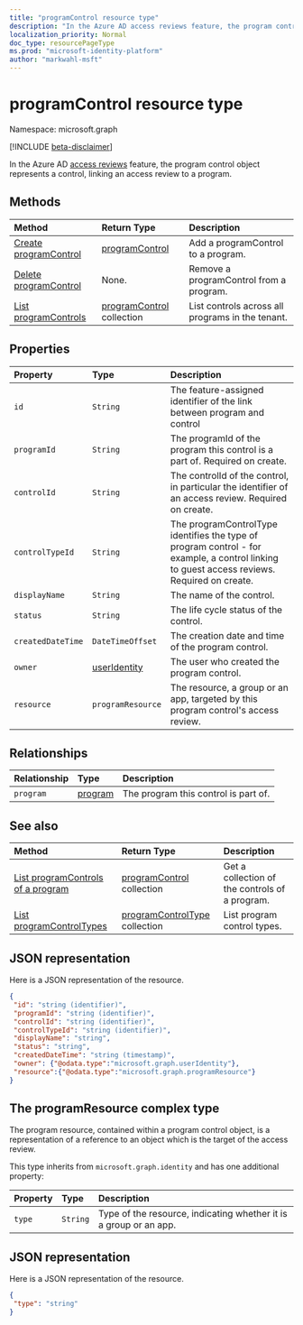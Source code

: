 ```yaml
---
title: "programControl resource type"
description: "In the Azure AD access reviews feature, the program control object represents a control, linking an access review to a program."
localization_priority: Normal
doc_type: resourcePageType
ms.prod: "microsoft-identity-platform"
author: "markwahl-msft"
---
```


# programControl resource type

Namespace: microsoft.graph

[!INCLUDE [beta-disclaimer](../../includes/beta-disclaimer.md)]

In the Azure AD [access reviews](accessreviews-root.md) feature, the program control object represents a control, linking an access review to a program.


## Methods

| Method		   | Return Type	|Description|
|:---------------|:--------|:----------|
|[Create programControl](../api/programcontrol-create.md) |		[programControl](programcontrol.md)	|	Add a programControl to a program.|
|[Delete programControl](../api/programcontrol-delete.md) |		None.	|	Remove a programControl from a program.|
|[List programControls](../api/programcontrol-list.md) | [programControl](programcontrol.md) collection| List controls across all programs in the tenant.|

## Properties
| Property	   | Type	|Description|
|:---------------|:--------|:----------|
| `id`                     |`String`                | The feature-assigned identifier of the link between program and control                                      |
| `programId`              |`String`                | The programId of the program this control is a part of. Required on create.                            |
| `controlId`              |`String`                | The controlId of the control, in particular the identifier of an access review. Required on create.                                                |
| `controlTypeId`          |`String`                | The programControlType identifies the type of program control - for example, a control linking to guest access reviews. Required on create. |
| `displayName`            |`String`                | The name of the control.                                                             |
| `status`                 |`String`                | The life cycle status of the control.                                                 |
| `createdDateTime`        |`DateTimeOffset`        | The creation date and time of the program control.                                        |
| `owner`                  |[userIdentity](useridentity.md)   | The user who created the program control.                                               |
| `resource`               |`programResource`       | The resource, a group or an app, targeted by this program control's access review.                   |

## Relationships
| Relationship | Type	|Description|
|:---------------|:--------|:----------|
| `program`                |[program](program.md)               | The program this control is part of.                                                |

## See also

| Method		   | Return Type	|Description|
|:---------------|:--------|:----------|
|[List programControls of a program](../api/program-listcontrols.md) |		[programControl](programcontrol.md) collection|	Get a collection of the controls of a program.|
|[List programControlTypes](../api/programcontroltype-list.md) | [programControlType](programcontroltype.md) collection| List program control types. |

## JSON representation

Here is a JSON representation of the resource.

<!-- {
  "blockType": "resource",
  "optionalProperties": [

  ],
  "@odata.type": "microsoft.graph.programControl"
}-->

```json
{
 "id": "string (identifier)",
 "programId": "string (identifier)",
 "controlId": "string (identifier)",
 "controlTypeId": "string (identifier)",
 "displayName": "string",
 "status": "string",
 "createdDateTime": "string (timestamp)",
 "owner": {"@odata.type":"microsoft.graph.userIdentity"},
 "resource":{"@odata.type":"microsoft.graph.programResource"}
}

```

## The programResource complex type

The program resource, contained within a program control object, is a representation of a reference to an object which is the target of the access review.

This type inherits from `microsoft.graph.identity` and has one additional property:

| Property	   | Type	|Description|
|:---------------|:--------|:----------|
| `type`               |`String`  | Type of the resource, indicating whether it is a group or an app. |     

## JSON representation

Here is a JSON representation of the resource.

<!-- {
  "blockType": "resource",
  "optionalProperties": [

  ],
  "@odata.type": "microsoft.graph.programResource"
}-->

```json
{
 "type": "string"
}

```
<!--
{
  "type": "#page.annotation",
  "description": "programControl resource",
  "keywords": "",
  "section": "documentation",
  "tocPath": "",
  "suppressions": []
}
-->


